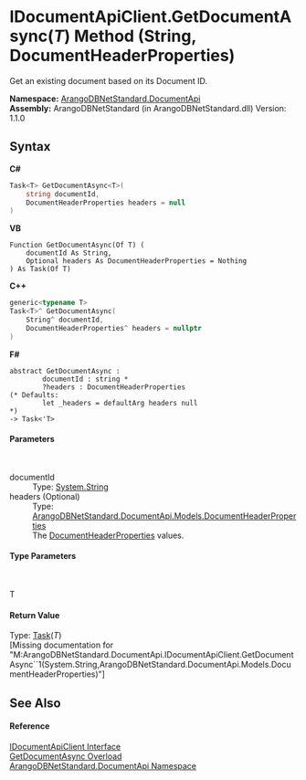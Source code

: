 # IDocumentApiClient.GetDocumentAsync(*T*) Method (String, DocumentHeaderProperties)
 

Get an existing document based on its Document ID.

**Namespace:**&nbsp;<a href="927cb31f-380a-2bf4-a1ca-09ab720e232b">ArangoDBNetStandard.DocumentApi</a><br />**Assembly:**&nbsp;ArangoDBNetStandard (in ArangoDBNetStandard.dll) Version: 1.1.0

## Syntax

**C#**<br />
``` C#
Task<T> GetDocumentAsync<T>(
	string documentId,
	DocumentHeaderProperties headers = null
)

```

**VB**<br />
``` VB
Function GetDocumentAsync(Of T) ( 
	documentId As String,
	Optional headers As DocumentHeaderProperties = Nothing
) As Task(Of T)
```

**C++**<br />
``` C++
generic<typename T>
Task<T>^ GetDocumentAsync(
	String^ documentId, 
	DocumentHeaderProperties^ headers = nullptr
)
```

**F#**<br />
``` F#
abstract GetDocumentAsync : 
        documentId : string * 
        ?headers : DocumentHeaderProperties 
(* Defaults:
        let _headers = defaultArg headers null
*)
-> Task<'T> 

```


#### Parameters
&nbsp;<dl><dt>documentId</dt><dd>Type: <a href="https://docs.microsoft.com/dotnet/api/system.string" target="_blank" rel="noopener noreferrer">System.String</a><br /></dd><dt>headers (Optional)</dt><dd>Type: <a href="ec926014-3226-807e-03cf-3e590a993eb8">ArangoDBNetStandard.DocumentApi.Models.DocumentHeaderProperties</a><br />The <a href="ec926014-3226-807e-03cf-3e590a993eb8">DocumentHeaderProperties</a> values.</dd></dl>

#### Type Parameters
&nbsp;<dl><dt>T</dt><dd /></dl>

#### Return Value
Type: <a href="https://docs.microsoft.com/dotnet/api/system.threading.tasks.task-1" target="_blank" rel="noopener noreferrer">Task</a>(*T*)<br />\[Missing <returns> documentation for "M:ArangoDBNetStandard.DocumentApi.IDocumentApiClient.GetDocumentAsync``1(System.String,ArangoDBNetStandard.DocumentApi.Models.DocumentHeaderProperties)"\]

## See Also


#### Reference
<a href="51df5b95-04af-da7c-e481-e78cd0e61d1c">IDocumentApiClient Interface</a><br /><a href="92a5592c-5cde-2726-2df6-c048b251e85a">GetDocumentAsync Overload</a><br /><a href="927cb31f-380a-2bf4-a1ca-09ab720e232b">ArangoDBNetStandard.DocumentApi Namespace</a><br />